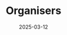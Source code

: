---
title: Organisers
date: 2025-03-12

type: landing

sections:
  - block: people
    content:
      title: Meet the Organisers
      # Choose which groups/teams of users to display.
      #   Edit `user_groups` in each user's profile to add them to one or more of these groups.
      user_groups:
          - Technical Program Committee
          - Local Organising Committee
      sort_by: Params.role
      sort_ascending: true
    design:
      show_interests: true
      show_role: true
      show_social: false

  - block: markdown
    content:
      title: International Committee
      subtitle: 
      text: 
        'Our international committee plays a critical role to encourage contributions from around the world. If you would like to join our team, please contact [auv2026@soton.ac.uk](mailto:auv2026@soton.ac.uk)


        [Stefan William](https://www.sydney.edu.au/engineering/about/our-people/academic-staff/stefan-williams.html), ACRF University of Sydney, Australia



        [Chris Roman](https://web.uri.edu/gso/meet/chris-roman/), University of Rhode Island, USA



        [Oscar Pizarro](https://www.ntnu.edu/employees/oscar.pizarro), Norwegian University of Science and Technology (NTNU), Norway



        [Martin Ludvigsen](https://www.ntnu.edu/employees/martin.ludvigsen), Norwegian University of Science and Technology (NTNU), Norway



        [Nuno Cruz](https://www.inesctec.pt/en/people/nuno-cruz#short_bio), University of Porto, Portugal



        [Joao Sousa](https://lsts.pt/member/jo%C3%A3o-sousa), University of Porto, Portugal     




        [Gabriel Oliver](https://srv.uib.es/gabriel-oliver-codina/), University of the Balearic Islands, Spain



        [Ralph Bachmeyer](https://www.marum.de/en/Prof.-Dr.-ralf-bachmayer.html), Marum University of Bremen, Germany




        [John Folkesson](https://www.kth.se/profile/johnf), Royal Institute of Technology (KTH), Sweden



        [Toshihiro Maki](http://makilab.iis.u-tokyo.ac.jp/english/), IIS University of Tokyo, Japan


        [Yuya Nishida](https://hyokadb02.jimu.kyutech.ac.jp/html/100000925_en.html), Kyushu Institute of Technology (Kyutech), Japan


        [Hayato Kondo](http://www.ocean.e.kaiyodai.ac.jp/index-e.html), Tokyo University of Marine Science and Technology (TUMSAT), Japan    


        [Takumi Matsuda](https://gyoseki1.mind.meiji.ac.jp/mjuhp/KgApp?resId=S002588&Language=2), Meiji University, Japan



        [Son-Cheol Yu](https://eee.postech.ac.kr/professor_type/yu-son-cheol/), Pohang University of Science and Technology (POSTECH), Korea


        [M A Atmanand](https://atmanand.co.in/), Indian Institute of Technology Madras - Chennai, India


        [Marco Bibuli](https://publications.cnr.it/authors/marco.bibuli), Italian National Research Council Institute of Marine engineering (CNR-INM), Italy



        [Enrica Zereik](https://publications.cnr.it/authors/enrica.zereik), Italian National Research Council Institute of Marine engineering (CNR-INM), Italy



        [Fausto Ferreira](https://labust.fer.hr/labust/about/people/fausto_ferreira), University of Zagreb, Croatia


        [Dula Nad](https://www.fer.unizg.hr/en/djula.nadj), University of Zagreb, Croatia



        [Irfan Hussain](https://www.ku.ac.ae/college-people/irfan-hussain) Khalifa University, UAE



        [Malika Meghjani](https://www.malikameghjani.com/), Singapore University of Technology and Design, Singapore'

    design:
      columns: '1' 

  - block: markdown

    design:
      columns: '1'
      background:
        image: 
          filename: sponsors_d.png
          filters:
            brightness: 1
          parallax: false
          position: center
          size: auto
          text_color_light: true
      spacing:
        padding: ['-300px', '0', '-300px', '0']
      css_class:

---